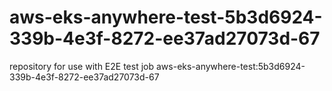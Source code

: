 # aws-eks-anywhere-test-5b3d6924-339b-4e3f-8272-ee37ad27073d-67
repository for use with E2E test job aws-eks-anywhere-test:5b3d6924-339b-4e3f-8272-ee37ad27073d-67
